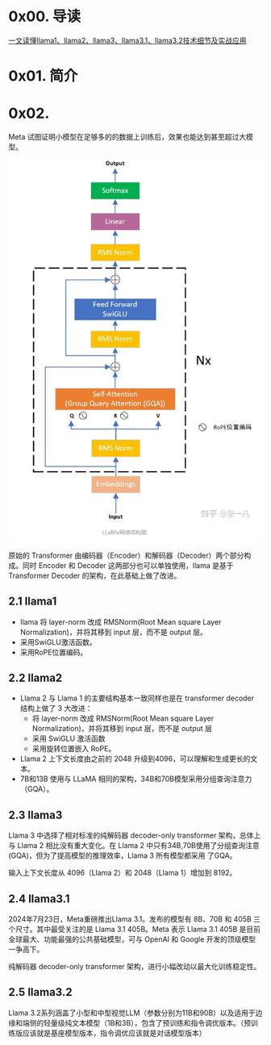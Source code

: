 # 0x00. 导读

[一文读懂llama1、llama2、llama3、llama3.1、llama3.2技术细节及实战应用](https://zhuanlan.zhihu.com/p/696571171)

# 0x01. 简介

# 0x02.

Meta 试图证明小模型在足够多的的数据上训练后，效果也能达到甚至超过大模型。

![Alt text](../../pic/AI/OpenAI/s12.png)

原始的 Transformer 由编码器（Encoder）和解码器（Decoder）两个部分构成。同时 Encoder 和 Decoder 这两部分也可以单独使用，llama 是基于 Transformer Decoder 的架构，在此基础上做了改进。

## 2.1 llama1


- llama 将 layer-norm 改成 RMSNorm(Root Mean square Layer Normalization)，并将其移到 input 层，而不是 output 层。
- 采用SwiGLU激活函数。
- 采用RoPE位置编码。

## 2.2 llama2

- Llama 2 与 Llama 1 的主要结构基本一致同样也是在 transformer decoder 结构上做了 3 大改进：
  - 将 layer-norm 改成 RMSNorm(Root Mean square Layer Normalization)，并将其移到 input 层，而不是 output 层
  - 采用 SwiGLU 激活函数
  - 采用旋转位置嵌入 RoPE。
- Llama 2 上下文长度由之前的 2048 升级到4096，可以理解和生成更长的文本。
- 7B和13B 使用与 LLaMA 相同的架构，34B和70B模型采用分组查询注意力（GQA）。

## 2.3 llama3

Llama 3 中选择了相对标准的纯解码器 decoder-only transformer 架构，总体上与 Llama 2 相比没有重大变化。在 Llama 2 中只有34B,70B使用了分组查询注意 (GQA)，但为了提高模型的推理效率，Llama 3 所有模型都采用 了GQA。

输入上下文长度从 4096（Llama 2）和 2048（Llama 1）增加到 8192。

## 2.4 llama3.1

2024年7月23日，Meta重磅推出Llama 3.1。发布的模型有 8B、70B 和 405B 三个尺寸。其中最受关注的是 Llama 3.1 405B。Meta 表示 Llama 3.1 405B 是目前全球最大、功能最强的公共基础模型，可与 OpenAI 和 Google 开发的顶级模型一争高下。

纯解码器 decoder-only transformer 架构，进行小幅改动以最大化训练稳定性。

## 2.5 llama3.2

Llama 3.2系列涵盖了小型和中型视觉LLM（参数分别为11B和90B）以及适用于边缘和端侧的轻量级纯文本模型（1B和3B），包含了预训练和指令调优版本。（预训练版应该就是基座模型版本，指令调优应该就是对话模型版本）